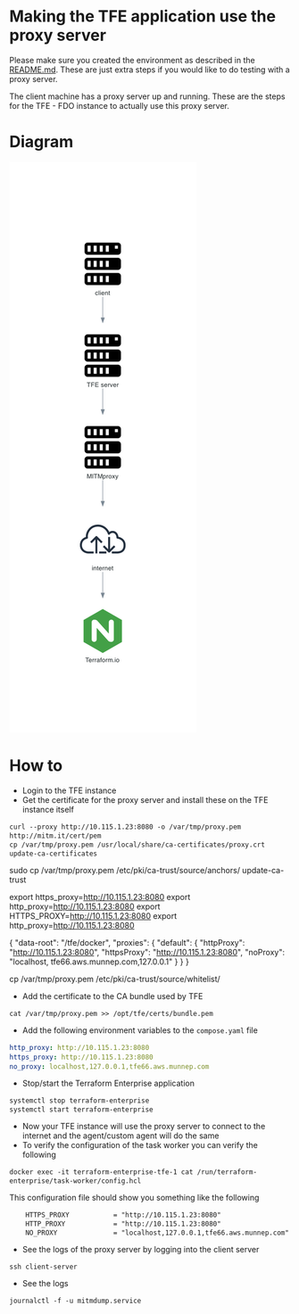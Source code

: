 # Making the TFE application use the proxy server
Please make sure you created the environment as described in the [README.md](README.md). These are just extra steps if you would like to do testing with a proxy server. 

The client machine has a proxy server up and running. These are the steps for the TFE - FDO instance to actually use this proxy server. 

# Diagram
![](diagram/tfe_proxy.png)

# How to

- Login to the TFE instance
- Get the certificate for the proxy server and install these on the TFE instance itself
```
curl --proxy http://10.115.1.23:8080 -o /var/tmp/proxy.pem http://mitm.it/cert/pem
cp /var/tmp/proxy.pem /usr/local/share/ca-certificates/proxy.crt
update-ca-certificates
```

sudo cp /var/tmp/proxy.pem /etc/pki/ca-trust/source/anchors/
update-ca-trust

export https_proxy=http://10.115.1.23:8080
export http_proxy=http://10.115.1.23:8080
export HTTPS_PROXY=http://10.115.1.23:8080
export http_proxy=http://10.115.1.23:8080

{
  "data-root": "/tfe/docker",
  "proxies": {
    "default": {
      "httpProxy": "http://10.115.1.23:8080",
      "httpsProxy": "http://10.115.1.23:8080",
      "noProxy": "localhost, tfe66.aws.munnep.com,127.0.0.1"
    }
  }
}



cp /var/tmp/proxy.pem /etc/pki/ca-trust/source/whitelist/
- Add the certificate to the CA bundle used by TFE
```
cat /var/tmp/proxy.pem >> /opt/tfe/certs/bundle.pem
```
- Add the following environment variables to the `compose.yaml` file
```yaml
http_proxy: http://10.115.1.23:8080
https_proxy: http://10.115.1.23:8080
no_proxy: localhost,127.0.0.1,tfe66.aws.munnep.com
```
- Stop/start the Terraform Enterprise application
```
systemctl stop terraform-enterprise
systemctl start terraform-enterprise
```
- Now your TFE instance will use the proxy server to connect to the internet and the agent/custom agent will do the same
- To verify the configuration of the task worker you can verify the following
```
docker exec -it terraform-enterprise-tfe-1 cat /run/terraform-enterprise/task-worker/config.hcl
```
This configuration file should show you something like the following
```
    HTTPS_PROXY           = "http://10.115.1.23:8080"
    HTTP_PROXY            = "http://10.115.1.23:8080"
    NO_PROXY              = "localhost,127.0.0.1,tfe66.aws.munnep.com"
```    
- See the logs of the proxy server by logging into the client server
```
ssh client-server
```
- See the logs
```
journalctl -f -u mitmdump.service
```
